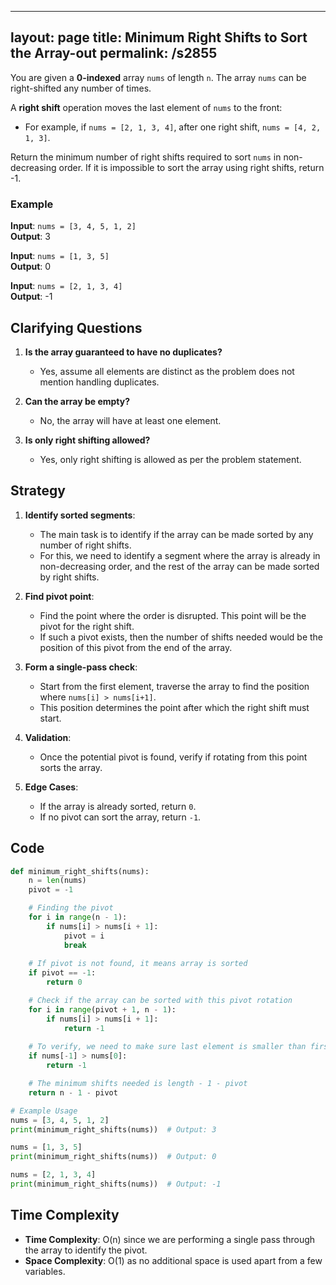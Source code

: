 
---
layout: page
title:  Minimum Right Shifts to Sort the Array-out
permalink: /s2855
---

You are given a **0-indexed** array `nums` of length `n`. The array `nums` can be right-shifted any number of times.

A **right shift** operation moves the last element of `nums` to the front:

- For example, if `nums = [2, 1, 3, 4]`, after one right shift, `nums = [4, 2, 1, 3]`.

Return the minimum number of right shifts required to sort `nums` in non-decreasing order. If it is impossible to sort the array using right shifts, return -1.

### Example

**Input**: `nums = [3, 4, 5, 1, 2]`  
**Output**: 3

**Input**: `nums = [1, 3, 5]`  
**Output**: 0

**Input**: `nums = [2, 1, 3, 4]`  
**Output**: -1

## Clarifying Questions

1. **Is the array guaranteed to have no duplicates?**
   - Yes, assume all elements are distinct as the problem does not mention handling duplicates.

2. **Can the array be empty?**
   - No, the array will have at least one element.

3. **Is only right shifting allowed?**
   - Yes, only right shifting is allowed as per the problem statement.

## Strategy

1. **Identify sorted segments**:
    - The main task is to identify if the array can be made sorted by any number of right shifts.
    - For this, we need to identify a segment where the array is already in non-decreasing order, and the rest of the array can be made sorted by right shifts.

2. **Find pivot point**:
    - Find the point where the order is disrupted. This point will be the pivot for the right shift.
    - If such a pivot exists, then the number of shifts needed would be the position of this pivot from the end of the array.

3. **Form a single-pass check**:
    - Start from the first element, traverse the array to find the position where `nums[i] > nums[i+1]`.
    - This position determines the point after which the right shift must start.

4. **Validation**:
    - Once the potential pivot is found, verify if rotating from this point sorts the array.

5. **Edge Cases**:
    - If the array is already sorted, return `0`.
    - If no pivot can sort the array, return `-1`.

## Code

```python
def minimum_right_shifts(nums):
    n = len(nums)
    pivot = -1

    # Finding the pivot
    for i in range(n - 1):
        if nums[i] > nums[i + 1]:
            pivot = i
            break
    
    # If pivot is not found, it means array is sorted
    if pivot == -1:
        return 0

    # Check if the array can be sorted with this pivot rotation
    for i in range(pivot + 1, n - 1):
        if nums[i] > nums[i + 1]:
            return -1
    
    # To verify, we need to make sure last element is smaller than first element
    if nums[-1] > nums[0]:
        return -1

    # The minimum shifts needed is length - 1 - pivot
    return n - 1 - pivot

# Example Usage
nums = [3, 4, 5, 1, 2]
print(minimum_right_shifts(nums))  # Output: 3

nums = [1, 3, 5]
print(minimum_right_shifts(nums))  # Output: 0

nums = [2, 1, 3, 4]
print(minimum_right_shifts(nums))  # Output: -1
```

## Time Complexity

- **Time Complexity**: O(n) since we are performing a single pass through the array to identify the pivot.
- **Space Complexity**: O(1) as no additional space is used apart from a few variables.